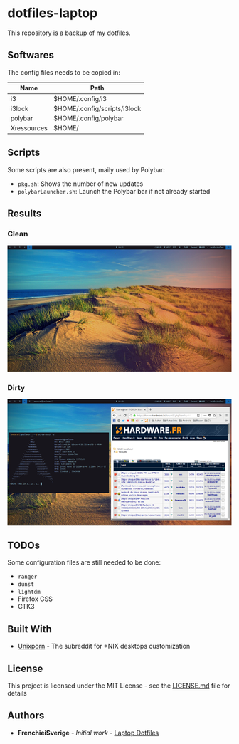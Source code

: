 # dotfiles-laptop

This repository is a backup of my dotfiles.

## Softwares

The config files needs to be copied in:

Name          | Path
------------- | -------------
i3            | $HOME/.config/i3
i3lock        | $HOME/.config/scripts/i3lock
polybar       | $HOME/.config/polybar
Xressources   | $HOME/

## Scripts

Some scripts are also present, maily used by Polybar:
* `pkg.sh`: Shows the number of new updates
* `polybarLauncher.sh`: Launch the Polybar bar if not already started 

## Results

### Clean

![alt tag](https://github.com/frenchieisverige/dotfiles-laptop/blob/master/ressources/clean.png)
### Dirty

![alt tag](https://github.com/frenchieisverige/dotfiles-laptop/blob/master/ressources/dirty.png)
## TODOs

Some configuration files are still needed to be done:
* `ranger`
* `dunst`
* `lightdm`
* Firefox CSS
* GTK3

## Built With

* [Unixporn](https://www.reddit.com/r/unixporn/) - The subreddit for *NIX desktops customization

## License

This project is licensed under the MIT License - see the [LICENSE.md](LICENSE.md) file for details

## Authors

* **FrenchieiSverige** - *Initial work* - [Laptop Dotfiles](https://github.com/frenchieisverige)
